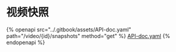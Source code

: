 # 视频快照

{% openapi src="../.gitbook/assets/API-doc.yaml" path="/video/{id}/snapshots" method="get" %}
[API-doc.yaml](../.gitbook/assets/API-doc.yaml)
{% endopenapi %}

